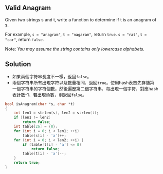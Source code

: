 ## Valid Anagram

Given two strings s and t, write a function to determine if t is an anagram of s.

For example,
`s = "anagram"`, `t = "nagaram"`, return `true`.
`s = "rat"`, `t = "car"`, return `false`.

Note:
*You may assume the string contains only lowercase alphabets.*

## Solution

* 如果兩個字符串長度不一樣，返回`false`。
* 兩個字符串所有出現字符以及數量相同，返回`true`。使用hash表首先存儲第一個字符串的字符個數，然後遍歷第二個字符串，每出現一個字符，對應hash表計數-1，若出現負數，則返回`false`。

```c
bool isAnagram(char *s, char *t)
{
	int len1 = strlen(s), len2 = strlen(t);
	if (len1 != len2)
		return false;
	int table[26] = {0};
	for (int i = 0; i < len1; ++i)
		table[s[i] - 'a']++;
	for (int i = 0; i < len2; ++i) {
		if (table[t[i] - 'a'] <= 0)
			return false;
		table[t[i] - 'a']--;
	}
	return true;
}
```
